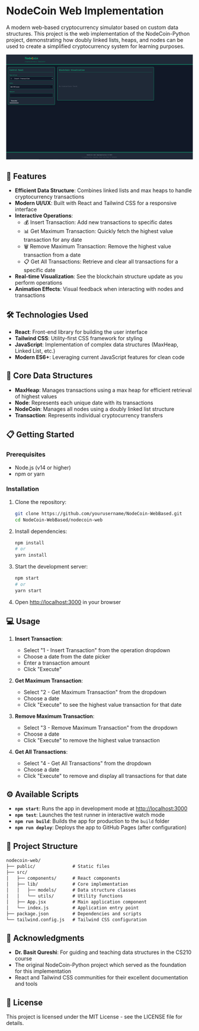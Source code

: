 # NodeCoin Web Implementation

A modern web-based cryptocurrency simulator based on custom data structures. This project is the web implementation of the NodeCoin-Python project, demonstrating how doubly linked lists, heaps, and nodes can be used to create a simplified cryptocurrency system for learning purposes.

![NodeCoin Web Screenshot](public/screenshot.PNG)

## 🚀 Features

- **Efficient Data Structure**: Combines linked lists and max heaps to handle cryptocurrency transactions
- **Modern UI/UX**: Built with React and Tailwind CSS for a responsive interface
- **Interactive Operations**:
    - 💰 Insert Transaction: Add new transactions to specific dates
    - 📊 Get Maximum Transaction: Quickly fetch the highest value transaction for any date
    - 🗑️ Remove Maximum Transaction: Remove the highest value transaction from a date
    - 📋 Get All Transactions: Retrieve and clear all transactions for a specific date
- **Real-time Visualization**: See the blockchain structure update as you perform operations
- **Animation Effects**: Visual feedback when interacting with nodes and transactions

## 🛠️ Technologies Used

- **React**: Front-end library for building the user interface
- **Tailwind CSS**: Utility-first CSS framework for styling
- **JavaScript**: Implementation of complex data structures (MaxHeap, Linked List, etc.)
- **Modern ES6+**: Leveraging current JavaScript features for clean code

## 🧩 Core Data Structures

- **MaxHeap**: Manages transactions using a max heap for efficient retrieval of highest values
- **Node**: Represents each unique date with its transactions
- **NodeCoin**: Manages all nodes using a doubly linked list structure
- **Transaction**: Represents individual cryptocurrency transfers

## 📋 Getting Started

### Prerequisites

- Node.js (v14 or higher)
- npm or yarn

### Installation

1. Clone the repository:
   ```bash
   git clone https://github.com/yourusername/NodeCoin-WebBased.git
   cd NodeCoin-WebBased/nodecoin-web
   ```

2. Install dependencies:
   ```bash
   npm install
   # or
   yarn install
   ```

3. Start the development server:
   ```bash
   npm start
   # or
   yarn start
   ```

4. Open [http://localhost:3000](http://localhost:3000) in your browser

## 💻 Usage

1. **Insert Transaction**:
    - Select "1 - Insert Transaction" from the operation dropdown
    - Choose a date from the date picker
    - Enter a transaction amount
    - Click "Execute"

2. **Get Maximum Transaction**:
    - Select "2 - Get Maximum Transaction" from the dropdown
    - Choose a date
    - Click "Execute" to see the highest value transaction for that date

3. **Remove Maximum Transaction**:
    - Select "3 - Remove Maximum Transaction" from the dropdown
    - Choose a date
    - Click "Execute" to remove the highest value transaction

4. **Get All Transactions**:
    - Select "4 - Get All Transactions" from the dropdown
    - Choose a date
    - Click "Execute" to remove and display all transactions for that date

## ⚙️ Available Scripts

- **`npm start`**: Runs the app in development mode at [http://localhost:3000](http://localhost:3000)
- **`npm test`**: Launches the test runner in interactive watch mode
- **`npm run build`**: Builds the app for production to the `build` folder
- **`npm run deploy`**: Deploys the app to GitHub Pages (after configuration)


## 📂 Project Structure

```
nodecoin-web/
├── public/              # Static files
├── src/
│   ├── components/      # React components
│   ├── lib/             # Core implementation
│   │   ├── models/      # Data structure classes
│   │   └── utils/       # Utility functions
│   ├── App.jsx          # Main application component
│   └── index.js         # Application entry point
├── package.json         # Dependencies and scripts
└── tailwind.config.js   # Tailwind CSS configuration
```

## 🙏 Acknowledgments

- **Dr. Basit Qureshi**: For guiding and teaching data structures in the CS210 course
- The original NodeCoin-Python project which served as the foundation for this implementation
- React and Tailwind CSS communities for their excellent documentation and tools

## 📄 License

This project is licensed under the MIT License - see the LICENSE file for details.